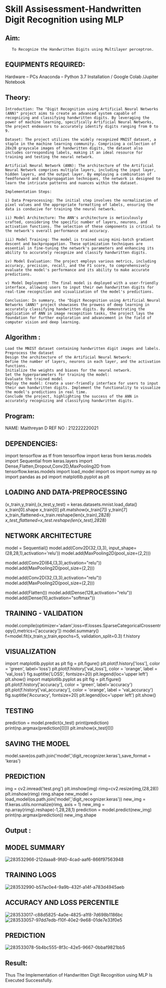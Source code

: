 # Skill Assisessment-Handwritten Digit Recognition using MLP
## Aim:
       To Recognize the Handwritten Digits using Multilayer perceptron.
##  EQUIPMENTS REQUIRED:
Hardware – PCs
Anaconda – Python 3.7 Installation / Google Colab /Jupiter Notebook
## Theory:


    Introduction: The "Digit Recognition using Artificial Neural Networks (ANN)" project aims to create an advanced system capable of recognizing and classifying handwritten digits. By leveraging the power of machine learning, specifically Artificial Neural Networks, the project endeavors to accurately identify digits ranging from 0 to 9.

    Dataset: The project utilizes the widely recognized MNIST dataset, a staple in the machine learning community. Comprising a collection of 28x28 grayscale images of handwritten digits, the dataset also includes corresponding labels, making it an ideal resource for training and testing the neural network.

    Artificial Neural Network (ANN): The architecture of the Artificial Neural Network comprises multiple layers, including the input layer, hidden layers, and the output layer. By employing a combination of feedforward and backpropagation techniques, the network is designed to learn the intricate patterns and nuances within the dataset.

    Implementation Steps:

    i) Data Preprocessing: The initial step involves the normalization of pixel values and the appropriate formatting of labels, ensuring the data is conducive for training the neural network.

    ii) Model Architecture: The ANN's architecture is meticulously crafted, considering the specific number of layers, neurons, and activation functions. The selection of these components is critical to the network's overall performance and accuracy.

    iii) Model Training: The model is trained using mini-batch gradient descent and backpropagation. These optimization techniques are essential in fine-tuning the network's parameters and enhancing its ability to accurately recognize and classify handwritten digits.

    iv) Model Evaluation: The project employs various metrics, including accuracy, precision, recall, and the F1 score, to comprehensively evaluate the model's performance and its ability to make accurate predictions.

    v) Model Deployment: The final model is deployed with a user-friendly interface, allowing users to input their own handwritten digits for real-time recognition and visualization of the model's predictions.

    Conclusion: In summary, the "Digit Recognition using Artificial Neural Networks (ANN)" project showcases the prowess of deep learning in accurately classifying handwritten digits. By demonstrating the application of ANN in image recognition tasks, the project lays the foundation for further exploration and advancement in the field of computer vision and deep learning.



## Algorithm :

    Load the MNIST dataset containing handwritten digit images and labels.
    Preprocess the dataset
    Design the architecture of the Artificial Neural Network:
    Define the number of layers, neurons in each layer, and the activation functions.
    Initialize the weights and biases for the neural network.
    Set the hyperparameters for training the model:
    Evaluate the trained model
    Deploy the model: Create a user-friendly interface for users to input their own handwritten digits. Implement the functionality to visualize the model's predictions in real time.
    Conclude the project, highlighting the success of the ANN in accurately recognizing and classifying handwritten digits.


## Program:
NAME: Maithreyan D
REF NO : 212222220021
## DEPENDENCIES:
import tensorflow as tf
from tensorflow import keras
from keras.models import Sequential
from keras.layers import Dense,Flatten,Dropout,Conv2D,MaxPooling2D
from tensorflow.keras.models import load_model
import os
import numpy as np
import pandas as pd
import matplotlib.pyplot as plt

## LOADING AND DATA-PREPROCESSING
(x_train,y_train),(x_test,y_test) = keras.datasets.mnist.load_data()
x_train[0].shape
x_train[0]
plt.matshow(x_train[7])
y_train[7]
x_train_flattened=x_train.reshape(len(x_train),28*28)
x_test_flattened=x_test.reshape(len(x_test),28*28)

## NETWORK ARCHITECTURE
model = Sequential()
model.add(Conv2D(32,(3,3), input_shape=(28,28,1),activation='relu'))
model.add(MaxPooling2D(pool_size=(2,2)))

model.add(Conv2D(64,(3,3),activation="relu"))
model.add(MaxPooling2D(pool_size=(2,2)))

model.add(Conv2D(32,(3,3),activation="relu"))
model.add(MaxPooling2D(pool_size=(2,2)))

model.add(Flatten())
model.add(Dense(128,activation="relu"))
model.add(Dense(10,activation="softmax"))
## TRAINING - VALIDATION
model.compile(optimizer='adam',loss=tf.losses.SparseCategoricalCrossentropy(),metrics=['accuracy'])
model.summary()
f=model.fit(x_train,y_train,epochs=5, validation_split=0.3)
f.history
## VISUALIZATION
import matplotlib.pyplot as plt
fig = plt.figure()
plt.plot(f.history['loss'], color = 'green', label='loss')
plt.plot(f.history['val_loss'], color = 'orange', label = 'val_loss')
fig.suptitle('LOSS', fontsize=20)
plt.legend(loc='upper left')
plt.show()
import matplotlib.pyplot as plt
fig = plt.figure()
plt.plot(f.history['accuracy'], color = 'green', label='accuracy')
plt.plot(f.history['val_accuracy'], color = 'orange', label = 'val_accuracy')
fig.suptitle('Accuracy', fontsize=20)
plt.legend(loc='upper left')
plt.show()
## TESTING
prediction = model.predict(x_test)
print(prediction)
print(np.argmax(prediction[0]))
plt.imshow(x_test[0])
## SAVING THE MODEL
model.save(os.path.join('model','digit_recognizer.keras'),save_format = 'keras')
## PREDICTION
img = cv2.imread('test.png')
plt.imshow(img)
rimg=cv2.resize(img,(28,28))
plt.imshow(rimg)
rimg.shape
new_model = load_model(os.path.join('model','digit_recognizer.keras'))
new_img = tf.keras.utils.normalize(rimg, axis = 1)
new_img = np.array(rimg).reshape(-1,28,28,1)
prediction = model.predict(new_img)
print(np.argmax(prediction))
new_img.shape
## Output :
## MODEL SUMMARY
![283532966-212daaa8-9fd0-4cad-aaf6-866f97563948](https://github.com/Harishsaraswathi/Ex-6-Handwritten-Digit-Recognition-using-MLP/assets/150372848/d458ce3c-696c-42c4-b98f-eff05a540ece)
## TRAINING LOGS
![283532990-b57ac0e4-9a9b-432f-a14f-a783d4945aeb](https://github.com/Harishsaraswathi/Ex-6-Handwritten-Digit-Recognition-using-MLP/assets/150372848/c03f2f61-ad14-492c-bff4-586fd0fad2b8)
## ACCURACY AND LOSS PERCENTILE
![283533017-c88d5825-4a0e-4825-a1f8-7d698b1186bc](https://github.com/Harishsaraswathi/Ex-6-Handwritten-Digit-Recognition-using-MLP/assets/150372848/bc02ff5d-e818-4c6a-9cd5-bbbf90d8f949)
![283533057-97dd7edb-f10f-40e2-9e68-01de7e33f0e5](https://github.com/Harishsaraswathi/Ex-6-Handwritten-Digit-Recognition-using-MLP/assets/150372848/a6746067-95ae-4d39-9540-8c40172d3c09)
## PREDICTION
![283533078-5b4bc555-8f3c-42e5-9667-0bbaf9821bb5](https://github.com/Harishsaraswathi/Ex-6-Handwritten-Digit-Recognition-using-MLP/assets/150372848/e183851f-2d6a-4b04-8816-9492726d6cf0)

## Result:
Thus The Implementation of Handwritten Digit Recognition using MLP Is Executed Successfully.
